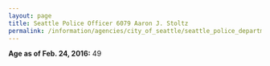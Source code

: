 ```yaml
---
layout: page
title: Seattle Police Officer 6079 Aaron J. Stoltz
permalink: /information/agencies/city_of_seattle/seattle_police_department/copbook/6079/
---
```


**Age as of Feb. 24, 2016:** 49
